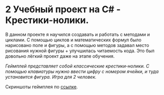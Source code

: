 # 2 Учебный проект на C# - Крестики-нолики.

В данном проекте я научился создавать и работать с методами и циклами. С помощью циклов и математических формул было нарисовано поле и фигуры, а с помощью методов задавал место рисования нужной фигуры + улучшилась читаемость кода. Это был довольно лёгкий проект даже на этапе обучения.

*Геймплей представляет собой классические крестики-нолики. С помощью клавиатуры нужно ввести цифру с номером ячейки, и туда установится фигура. Игра для 2 человек.*

Скриншоты геймплея по [ссылке](https://github.com/Winter-Dragon/learn_2.NoughtsAndCrosses/tree/master/Screenshots).
